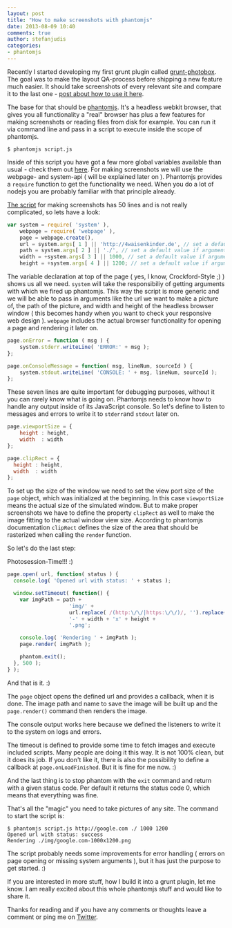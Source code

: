 ```yaml
---
layout: post
title: "How to make screenshots with phantomjs"
date: 2013-08-09 10:40
comments: true
author: stefanjudis
categories:
- phantomjs 
---
```


Recently I started developing my first grunt plugin called [grunt-photobox](https://npmjs.org/package/grunt-photobox). The goal was to make the layout QA-process before shipping a new feature much easier. It should take screenshots of every relevant site and compare it to the last one - [post about how to use it here](http://4waisenkinder.de/blog/2013/07/26/grunt-photobox-secure-yourself-against-broken-layout/).

The base for that should be [phantomjs](http://phantomjs.org/). It's a headless webkit browser, that gives you all functionality a "real" browser has plus a few features for making screenshots or reading files from disk for example. You can run it via command line and pass in a script to execute inside the scope of phantomjs.

```
$ phantomjs script.js
```

<!-- more -->

Inside of this script you have got a few more global variables available than usual - check them out [here](https://github.com/ariya/phantomjs/wiki/_pages). For making screenshots we will use the webpage- and system-api ( will be explained later on ). Phantomjs provides a ```require``` function to get the functionality we need. When you do a lot of nodejs you are probably familiar with that principle already.

[The script](https://github.com/stefanjudis/phantomjs-screenshot) for making screenshots has 50 lines and is not really complicated, so lets have a look:

```js
var system = require( 'system' ),
    webpage = require( 'webpage' ),
    page = webpage.create(),
    url = system.args[ 1 ] || 'http://4waisenkinder.de', // set a default value if argument was not set
    path = system.args[ 2 ] || './', // set a default value if argument was not set
    width = +system.args[ 3 ] || 1000, // set a default value if argument was not set
    height = +system.args[ 4 ] || 1200; // set a default value if argument was not set

```

The variable declaration at top of the page ( yes, I know, Crockford-Style ;) ) shows us all we need. ```system``` will take the responsibiliy of getting arguments with which we fired up phantomjs. This way the script is more generic and we will be able to pass in arguments like the url we want to make a picture of, the path of the picture, and width and height of the headless browser window ( this becomes handy when you want to check your responsive web design ). ```webpage``` includes the actual browser functionality for opening a page and rendering it later on.

```js
page.onError = function ( msg ) {
    system.stderr.writeLine( 'ERROR:' + msg );
};

page.onConsoleMessage = function( msg, lineNum, sourceId ) {
    system.stdout.writeLine( 'CONSOLE: ' + msg, lineNum, sourceId );
};
```

These seven lines are quite important for debugging purposes, without it you can rarely know what is going on. Phantomjs needs to know how to handle any output inside of its JavaScript console. So let's define to listen to messages and errors to write it to ```stderr```and ```stdout``` later on.

```js
page.viewportSize = {
    height : height,
    width  : width
};

page.clipRect = {
  height : height,
  width  : width
};
```

To set up the size of the window we need to set the view port size of the ```page``` object, which was initialized at the beginning. In this case ```viewportSize``` means the actual size of the simulated window. But to make proper screenshots we have to define the property ```clipRect``` as well to make the image fitting to the actual window view size. According to phantomjs documentation ```clipRect``` defines the size of the area that should be rasterized when calling the ```render``` function.

So let's do the last step:

Photosession-Time!!! :)

```js
page.open( url, function( status ) {
  console.log( 'Opened url with status: ' + status );

  window.setTimeout( function() {
    var imgPath = path +
                    'img/' +
                    url.replace( /(http:\/\/|https:\/\/)/, '').replace( /\//g, '-') +
                    '-' + width + 'x' + height +
                    '.png';

    console.log( 'Rendering ' + imgPath );
    page.render( imgPath );

    phantom.exit();
  }, 500 );
} );
```

And that is it. :)

The ```page``` object opens the defined url and provides a callback, when it is done. The image path and name to save the image will be built up and the ```page.render()``` command then renders the image. 

The console output works here because we defined the listeners to write it to the system on logs and errors. 

The timeout is defined to provide some time to fetch images and execute included scripts. Many people are doing it this way. It is not 100% clean, but it does its job. If you don't like it, there is also the possibility to define a callback at ```page.onLoadFinished```. But it is fine for me now. :)

And the last thing is to stop phantom with the ```exit``` command and return with a given status code. Per default it returns the status code 0, which means that everything was fine.

That's all the "magic" you need to take pictures of any site. The command to start the script is:

```
$ phantomjs script.js http://google.com ./ 1000 1200
Opened url with status: success
Rendering ./img/google.com-1000x1200.png
```

The script probably needs some improvements for error handling ( errors on page opening or missing system arguments ), but it has just the purpose to get started. :)


If you are interested in more stuff, how I build it into a grunt plugin, let me know. I am really excited about this whole phantomjs stuff and would like to share it.

Thanks for reading and if you have any comments or thoughts leave a comment or ping me on [Twitter](https://twitter.com/stefanjudis).